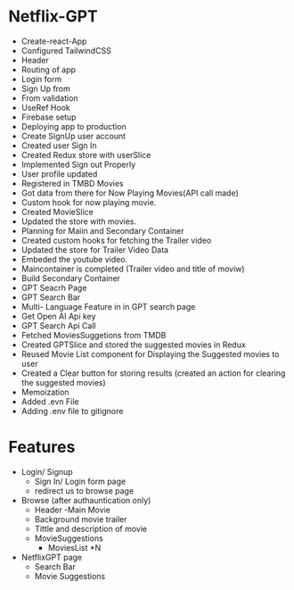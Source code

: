 # Netflix-GPT

- Create-react-App
- Configured TailwindCSS
- Header
- Routing of app
- Login form
- Sign Up from
- From validation
- UseRef Hook
- Firebase setup
- Deploying app to production
- Create SignUp user account
- Created user Sign In
- Created Redux store with userSlice
- Implemented Sign out Properly
- User profile updated
- Registered in TMBD Movies
- Got data from there for Now Playing Movies(API call made)
- Custom hook for now playing movie.
- Created MovieSlice
- Updated the store with movies.
- Planning for Maiin and Secondary Container
- Created custom hooks for fetching the Trailer video
- Updated the store for Trailer Video Data
- Embeded the youtube video.
- Maincontainer is completed (Trailer video and title of moviw)
- Build Secondary Container
- GPT Seacrh Page
- GPT Search Bar
- Multi- Language Feature in in GPT search page
- Get Open AI Api key
- GPT Search Api Call
- Fetched MoviesSuggetions from TMDB
- Created GPTSlice and stored the suggested movies in Redux
- Reused Movie List component for Displaying the Suggested movies to user
- Created a Clear button for storing results (created an action for clearing the suggested movies)
- Memoization
- Added .evn File
- Adding .env file to gitignore

# Features

- Login/ Signup
  - Sign In/ Login form page
  - redirect us to browse page
- Browse (after authauntication only)
  - Header
    -Main Movie
  - Background movie trailer
  - Tittle and description of movie
  - MovieSuggestions
    - MoviesList \*N
- NetflixGPT page
  - Search Bar
  - Movie Suggestions
